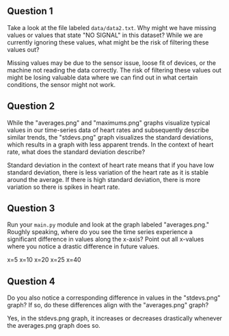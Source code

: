 ## Question 1

Take a look at the file labeled `data/data2.txt`. Why might we have missing values or values that state "NO SIGNAL" in this dataset? While we are currently ignoring these values, what might be the risk of filtering these values out?

Missing values may be due to the sensor issue, loose fit of devices, or the machine not reading the data correctly. The risk of filtering these values out might be losing valuable data where we can find out in what certain conditions, the sensor might not work. 

## Question 2

While the "averages.png" and "maximums.png" graphs visualize typical values in our time-series data of heart rates and subsequently describe similar trends, the "stdevs.png" graph visualizes the standard deviations, which results in a graph with less apparent trends. In the context of heart rate, what does the standard deviation describe?

Standard deviation in the context of heart rate means that if you have low standard deviation, there is less variation of the heart rate as it is stable around the average. If there is high standard deviation, there is more variation so there is spikes in heart rate. 

## Question 3

Run your `main.py` module and look at the graph labeled "averages.png." Roughly speaking, where do you see the time series experience a significant difference in values along the x-axis? Point out all x-values where you notice a drastic difference in future values.

x=5
x=10
x=20
x=25
x=40

## Question 4

Do you also notice a corresponding difference in values in the "stdevs.png" graph? If so, do these differences align with the "averages.png" graph? 

Yes, in the stdevs.png graph, it increases or decreases drastically whenever the averages.png graph does so. 

